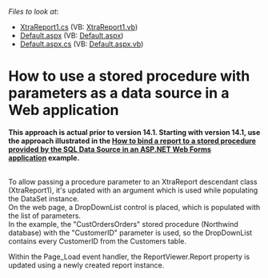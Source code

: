 <!-- default file list -->
*Files to look at*:

* [XtraReport1.cs](./CS/WebSite/App_Code/XtraReport1.cs) (VB: [XtraReport1.vb](./VB/WebSite/App_Code/XtraReport1.vb))
* [Default.aspx](./CS/WebSite/Default.aspx) (VB: [Default.aspx](./VB/WebSite/Default.aspx))
* [Default.aspx.cs](./CS/WebSite/Default.aspx.cs) (VB: [Default.aspx.vb](./VB/WebSite/Default.aspx.vb))
<!-- default file list end -->
# How to use a stored procedure with parameters as a data source in a Web application


<p><strong>This approach is actual prior to version 14.1. Starting with version 14.1, use the approach illustrated in the <a href="https://www.devexpress.com/Support/Center/p/T227403">How to bind a report to a stored procedure provided by the SQL Data Source in an ASP.NET Web Forms application</a> </strong><strong>example.</strong></p>
<p><br />To allow passing a procedure parameter to an XtraReport descendant class (XtraReport1), it's updated with an argument which is used while populating the DataSet instance.<br /> On the web page, a DropDownList control is placed, which is populated with the list of parameters.<br /> In the example, the "CustOrdersOrders" stored procedure (Northwind database) with the "CustomerID" parameter is used, so the DropDownList contains every CustomerID from the Customers table.</p>
<p>Within the Page_Load event handler, the ReportViewer.Report property is updated using a newly created report instance.</p>

<br/>


